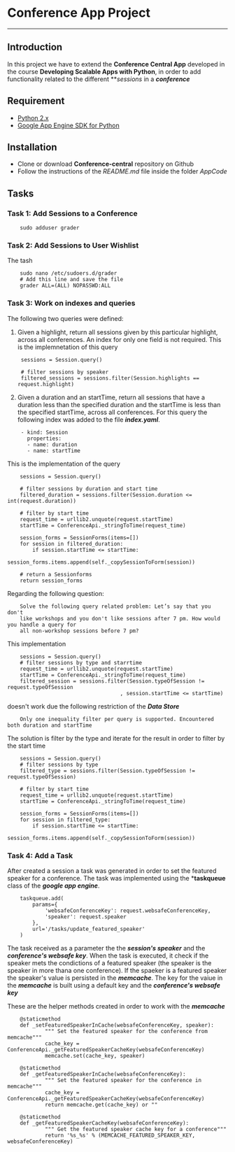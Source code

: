 # Conference App Project

---

## Introduction

In this project we have to extend the **Conference Central App** developed in the course **Developing Scalable Apps with Python**,
in order to add functionality related to the different ***sessions* in a ***conference***

## Requirement

* [Python 2.x](https://www.python.org/downloads/)
* [Google App Engine SDK for Python](https://cloud.google.com/appengine/downloads)

## Installation

* Clone or download **Conference-central** repository on Github
* Follow the instructions of the *README.md* file inside the folder *AppCode*

## Tasks

### Task 1: Add Sessions to a Conference 

        sudo adduser grader
        
### Task 2: Add Sessions to User Wishlist
   
   The tash

        sudo nano /etc/sudoers.d/grader
        # Add this line and save the file
        grader ALL=(ALL) NOPASSWD:ALL
        
### Task 3: Work on indexes and queries

The following two queries were defined:

1. Given a highlight, return all sessions given by this particular highlight, across all conferences. An index for only one field is not required. This is the implemnetation of this query

        sessions = Session.query()
        
        # filter sessions by speaker
        filtered_sessions = sessions.filter(Session.highlights == request.highlight)

2. Given a duration and an startTime, return all sessions that have a duration less than the specified duration and the
startTime is less than the specified startTime, across all conferences. For this query the following index was added to the file ***index.yaml***.


        - kind: Session
          properties:
          - name: duration
          - name: startTime
This is the implementation of the query

        sessions = Session.query()
        
        # filter sessions by duration and start time
        filtered_duration = sessions.filter(Session.duration <= int(request.duration))
        
        # filter by start time
        request_time = urllib2.unquote(request.startTime)
        startTime = ConferenceApi._stringToTime(request_time)
        
        session_forms = SessionForms(items=[])        
        for session in filtered_duration:
            if session.startTime <= startTime:
                session_forms.items.append(self._copySessionToForm(session))
        
        # return a Sessionforms       
        return session_forms
        
Regarding the following question:

        Solve the following query related problem: Let’s say that you don't
        like workshops and you don't like sessions after 7 pm. How would you handle a query for
        all non-workshop sessions before 7 pm?
        
This implementation

        sessions = Session.query()
        # filter sessions by type and starrtime
        request_time = urllib2.unquote(request.startTime)
        startTime = ConferenceApi._stringToTime(request_time)
        filtered_session = sessions.filter(Session.typeOfSession != request.typeOfSession
                                        , session.startTime <= startTime)

doesn't work due the following restriction of the ***Data Store***

        Only one inequality filter per query is supported. Encountered both duration and startTime
        
The solution is filter by the type and iterate for the result in order to filter by the start time

        sessions = Session.query()
        # filter sessions by type
        filtered_type = sessions.filter(Session.typeOfSession != request.typeOfSession)
        
        # filter by start time
        request_time = urllib2.unquote(request.startTime)
        startTime = ConferenceApi._stringToTime(request_time)
        
        session_forms = SessionForms(items=[])        
        for session in filtered_type:
            if session.startTime <= startTime:
                session_forms.items.append(self._copySessionToForm(session))
        
### Task 4: Add a Task 

After created a session a task was generated in order to set the featured speaker for a conference. The task was implemented using the ***taskqueue** class of the ***google app engine***. 

        taskqueue.add(
            params={
                'websafeConferenceKey': request.websafeConferenceKey,
                'speaker': request.speaker
            },
            url='/tasks/update_featured_speaker'
        )

The task received as a parameter the the ***session's speaker*** and the ***conference's websafe key***. When the task is executed, it check if the speaker mets the condictions of a featured speaker (the speaker is the speaker in more thana one conference). If the spaeker is a featured speaker the speaker's value is persisted in the ***memcache***. The key for the vaiue in the ***memcache*** is built using a default key and the ***conference's websafe key***  

These are the helper methods created in order to work with the ***memcache***

        @staticmethod
        def _setFeaturedSpeakerInCache(websafeConferenceKey, speaker):
                """ Set the featured speaker for the conference from memcache"""
                cache_key = ConferenceApi._getFeaturedSpeakerCacheKey(websafeConferenceKey)
                memcache.set(cache_key, speaker)
                
        @staticmethod        
        def _getFeaturedSpeakerInCache(websafeConferenceKey):
                """ Set the featured speaker for the conference in memcache"""
                cache_key = ConferenceApi._getFeaturedSpeakerCacheKey(websafeConferenceKey)
                return memcache.get(cache_key) or ""
                
        @staticmethod       
        def _getFeaturedSpeakerCacheKey(websafeConferenceKey):
                """ Get the featured speaker cache key for a conference"""
                return '%s_%s' % (MEMCACHE_FEATURED_SPEAKER_KEY, websafeConferenceKey)
    
